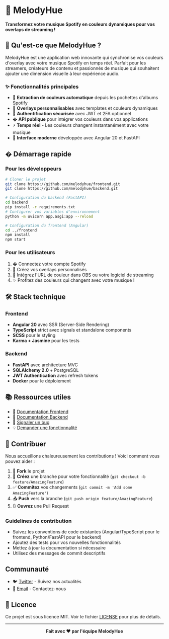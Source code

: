 # 🎵 MelodyHue

**Transformez votre musique Spotify en couleurs dynamiques pour vos overlays de streaming !**

## 🌟 Qu'est-ce que MelodyHue ?

MelodyHue est une application web innovante qui synchronise vos couleurs d'overlay avec votre musique Spotify en temps réel. Parfait pour les streamers, créateurs de contenu et passionnés de musique qui souhaitent ajouter une dimension visuelle à leur expérience audio.

### ✨ Fonctionnalités principales

- 🎨 **Extraction de couleurs automatique** depuis les pochettes d'albums Spotify
- 🔴 **Overlays personnalisables** avec templates et couleurs dynamiques
- 🔐 **Authentification sécurisée** avec JWT et 2FA optionnel
- � **API publique** pour intégrer vos couleurs dans vos applications
- ⚡ **Temps réel** - Les couleurs changent instantanément avec votre musique
- 📱 **Interface moderne** développée avec Angular 20 et FastAPI

## � Démarrage rapide

### Pour les développeurs

```bash
# Cloner le projet
git clone https://github.com/melodyhue/frontend.git
git clone https://github.com/melodyhue/backend.git

# Configuration du backend (FastAPI)
cd backend
pip install -r requirements.txt
# Configurer vos variables d'environnement
python -m uvicorn app.asgi:app --reload

# Configuration du frontend (Angular)
cd ../frontend
npm install
npm start
```

### Pour les utilisateurs

1. � Connectez votre compte Spotify
2. 🎨 Créez vos overlays personnalisés
3. 🔗 Intégrez l'URL de couleur dans OBS ou votre logiciel de streaming
4. ✨ Profitez des couleurs qui changent avec votre musique !

## 🛠️ Stack technique

### Frontend
- **Angular 20** avec SSR (Server-Side Rendering)
- **TypeScript** strict avec signals et standalone components
- **SCSS** pour le styling
- **Karma + Jasmine** pour les tests

### Backend
- **FastAPI** avec architecture MVC
- **SQLAlchemy 2.0** + PostgreSQL
- **JWT Authentication** avec refresh tokens
- **Docker** pour le déploiement

## 📚 Ressources utiles

- 📖 [Documentation Frontend](https://github.com/melodyhue/frontend/blob/main/README.md)
- 📖 [Documentation Backend](https://github.com/melodyhue/backend/blob/main/README.md)
- 🐛 [Signaler un bug](https://github.com/melodyhue/frontend/issues/new?template=bug_report.md)
- 💡 [Demander une fonctionnalité](https://github.com/melodyhue/frontend/issues/new?template=feature_request.md)

## 🤝 Contribuer

Nous accueillons chaleureusement les contributions ! Voici comment vous pouvez aider :

1. 🍴 **Fork** le projet
2. 🌿 **Créez** une branche pour votre fonctionnalité (`git checkout -b feature/AmazingFeature`)
3. ✅ **Commitez** vos changements (`git commit -m 'Add some AmazingFeature'`)
4. 📤 **Push** vers la branche (`git push origin feature/AmazingFeature`)
5. 🔃 **Ouvrez** une Pull Request

### Guidelines de contribution

- Suivez les conventions de code existantes (Angular/TypeScript pour le frontend, Python/FastAPI pour le backend)
- Ajoutez des tests pour vos nouvelles fonctionnalités
- Mettez à jour la documentation si nécessaire
- Utilisez des messages de commit descriptifs

##  Communauté

<!-- - 💬 [Discord](https://discord.melodyhue.com) - Rejoignez notre communauté -->
- 🐦 [Twitter](https://twitter.melodyhue.com) - Suivez nos actualités
- 📧 [Email](mailto:contact@melodyhue.com) - Contactez-nous

## 📄 Licence

Ce projet est sous licence MIT. Voir le fichier [LICENSE](LICENSE) pour plus de détails.

---

<div align="center">
  <strong>Fait avec ❤️ par l'équipe MelodyHue</strong>
</div>

